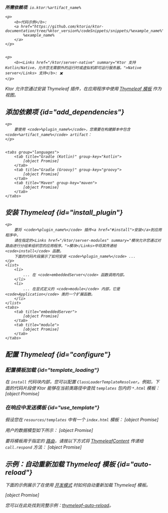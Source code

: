 [//]: # (title: Thymeleaf)

<show-structure for="chapter" depth="2"/>
<primary-label ref="server-plugin"/>

<var name="plugin_name" value="Thymeleaf"/>
<var name="package_name" value="io.ktor.server.thymeleaf"/>
<var name="artifact_name" value="ktor-server-thymeleaf"/>

<tldr>
<p>
<b>所需依赖项</b>: <code>io.ktor:%artifact_name%</code>
</p>
<var name="example_name" value="thymeleaf"/>

    <p>
        <b>代码示例</b>:
        <a href="https://github.com/ktorio/ktor-documentation/tree/%ktor_version%/codeSnippets/snippets/%example_name%">
            %example_name%
        </a>
    </p>
    

    <p>
        <b><Links href="/ktor/server-native" summary="Ktor 支持 Kotlin/Native，允许您无需额外的运行时或虚拟机即可运行服务器。">Native server</Links> 支持</b>: ✖️
    </p>
    
</tldr>

Ktor 允许您通过安装 Thymeleaf 插件，在应用程序中使用 [Thymeleaf 模板](https://www.thymeleaf.org/) 作为视图。

## 添加依赖项 {id="add_dependencies"}

    <p>
        要使用 <code>%plugin_name%</code>，您需要在构建脚本中包含 <code>%artifact_name%</code> artifact：
    </p>
    

    <tabs group="languages">
        <tab title="Gradle (Kotlin)" group-key="kotlin">
            [object Promise]
        </tab>
        <tab title="Gradle (Groovy)" group-key="groovy">
            [object Promise]
        </tab>
        <tab title="Maven" group-key="maven">
            [object Promise]
        </tab>
    </tabs>
    

## 安装 Thymeleaf {id="install_plugin"}

    <p>
        要将 <code>%plugin_name%</code> 插件<a href="#install">安装</a>到应用程序中，
        请在指定的<Links href="/ktor/server-modules" summary="模块允许您通过对路由进行分组来组织您的应用程序。">模块</Links>中将其传递给 <code>install</code> 函数。
        下面的代码片段展示了如何安装 <code>%plugin_name%</code> ...
    </p>
    <list>
        <li>
            ... 在 <code>embeddedServer</code> 函数调用内部。
        </li>
        <li>
            ... 在显式定义的 <code>module</code> 内部，它是 <code>Application</code> 类的一个扩展函数。
        </li>
    </list>
    <tabs>
        <tab title="embeddedServer">
            [object Promise]
        </tab>
        <tab title="module">
            [object Promise]
        </tab>
    </tabs>
    

## 配置 Thymeleaf {id="configure"}
### 配置模板加载 {id="template_loading"}
在 `install` 代码块内部，您可以配置 `ClassLoaderTemplateResolver`。例如，下面的代码片段使 Ktor 能够在当前类路径中查找 `templates` 包内的 `*.html` 模板：
[object Promise]

### 在响应中发送模板 {id="use_template"}
假设您在 `resources/templates` 中有一个 `index.html` 模板：
[object Promise]

用户的数据模型如下所示：
[object Promise]

要将模板用于指定的 [路由](server-routing.md)，请按以下方式将 [ThymeleafContent](https://api.ktor.io/ktor-server/ktor-server-plugins/ktor-server-thymeleaf/io.ktor.server.thymeleaf/-thymeleaf-content/index.html) 传递给 `call.respond` 方法：
[object Promise]

## 示例：自动重新加载 Thymeleaf 模板 {id="auto-reload"}

下面的示例展示了在使用 [开发模式](server-development-mode.topic) 时如何自动重新加载 Thymeleaf 模板。

[object Promise]

您可以在此处找到完整示例：[thymeleaf-auto-reload](https://github.com/ktorio/ktor-documentation/tree/%ktor_version%/codeSnippets/snippets/thymeleaf-auto-reload)。